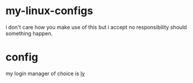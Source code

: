 # my-linux-configs
i don't care how you make use of this but i accept no responsibility should something happen.  

# config
my login manager of choice is [ly](https://github.com/nullgemm/ly)
